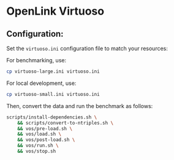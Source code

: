 
# OpenLink Virtuoso

## Configuration:

Set the `virtuoso.ini` configuration file to match your resources:

For benchmarking, use:

```bash
cp virtuoso-large.ini virtuoso.ini
```

For local development, use:

```bash
cp virtuoso-small.ini virtuoso.ini
```

Then, convert the data and run the benchmark as follows:

```bash
scripts/install-dependencies.sh \
    && scripts/convert-to-ntriples.sh \
    && vos/pre-load.sh \
    && vos/load.sh \
    && vos/post-load.sh \
    && vos/run.sh \
    && vos/stop.sh
```
